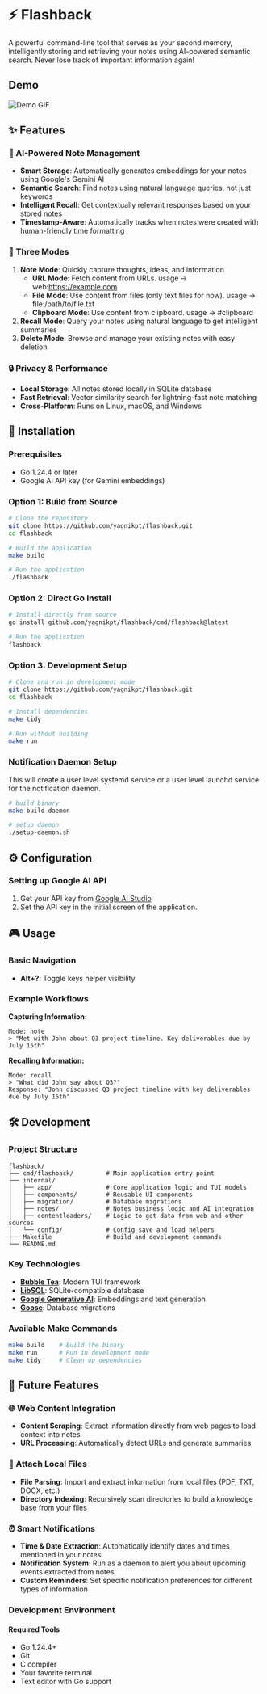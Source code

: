 # ⚡ Flashback

A powerful command-line tool that serves as your second memory, intelligently storing and retrieving your notes using AI-powered semantic search. Never lose track of important information again!

## Demo
![Demo GIF](demo.gif)

## ✨ Features

### 🧠 AI-Powered Note Management
- **Smart Storage**: Automatically generates embeddings for your notes using Google's Gemini AI
- **Semantic Search**: Find notes using natural language queries, not just keywords
- **Intelligent Recall**: Get contextually relevant responses based on your stored notes
- **Timestamp-Aware**: Automatically tracks when notes were created with human-friendly time formatting

### 🎯 Three Modes
1. **Note Mode**: Quickly capture thoughts, ideas, and information
    - **URL Mode**: Fetch content from URLs. usage -> web:https://example.com
    - **File Mode**: Use content from files (only text files for now). usage -> file:/path/to/file.txt
    - **Clipboard Mode**: Use content from clipboard. usage -> #clipboard
2. **Recall Mode**: Query your notes using natural language to get intelligent summaries
3. **Delete Mode**: Browse and manage your existing notes with easy deletion

### 🔒 Privacy & Performance
- **Local Storage**: All notes stored locally in SQLite database
- **Fast Retrieval**: Vector similarity search for lightning-fast note matching
- **Cross-Platform**: Runs on Linux, macOS, and Windows

## 🚀 Installation

### Prerequisites
- Go 1.24.4 or later
- Google AI API key (for Gemini embeddings)

### Option 1: Build from Source
```bash
# Clone the repository
git clone https://github.com/yagnikpt/flashback.git
cd flashback

# Build the application
make build

# Run the application
./flashback
```

### Option 2: Direct Go Install
```bash
# Install directly from source
go install github.com/yagnikpt/flashback/cmd/flashback@latest

# Run the application
flashback
```

### Option 3: Development Setup
```bash
# Clone and run in development mode
git clone https://github.com/yagnikpt/flashback.git
cd flashback

# Install dependencies
make tidy

# Run without building
make run
```

### Notification Daemon Setup
This will create a user level systemd service or a user level launchd service for the notification daemon.
```bash
# build binary
make build-daemon

# setup daemon
./setup-daemon.sh
```

## ⚙️ Configuration

### Setting up Google AI API
1. Get your API key from [Google AI Studio](https://aistudio.google.com/apikey)
2. Set the API key in the initial screen of the application.

## 🎮 Usage

### Basic Navigation
- **Alt+?**: Toggle keys helper visibility

### Example Workflows

**Capturing Information:**
```
Mode: note
> "Met with John about Q3 project timeline. Key deliverables due by July 15th"
```

**Recalling Information:**
```
Mode: recall
> "What did John say about Q3?"
Response: "John discussed Q3 project timeline with key deliverables due by July 15th"
```

## 🛠️ Development

### Project Structure
```
flashback/
├── cmd/flashback/         # Main application entry point
├── internal/
│   ├── app/               # Core application logic and TUI models
│   ├── components/        # Reusable UI components
│   ├── migration/         # Database migrations
│   ├── notes/             # Notes business logic and AI integration
│   ├── contentloaders/    # Logic to get data from web and other sources
│   └── config/            # Config save and load helpers
├── Makefile               # Build and development commands
└── README.md
```

### Key Technologies
- **[Bubble Tea](https://github.com/charmbracelet/bubbletea)**: Modern TUI framework
- **[LibSQL](https://github.com/tursodatabase/go-libsql)**: SQLite-compatible database
- **[Google Generative AI](https://pkg.go.dev/google.golang.org/genai)**: Embeddings and text generation
- **[Goose](https://github.com/pressly/goose)**: Database migrations

### Available Make Commands
```bash
make build    # Build the binary
make run      # Run in development mode
make tidy     # Clean up dependencies
```

## 🔮 Future Features

### 🌐 Web Content Integration
- **Content Scraping**: Extract information directly from web pages to load context into notes
- **URL Processing**: Automatically detect URLs and generate summaries

### 📁 Attach Local Files
- **File Parsing**: Import and extract information from local files (PDF, TXT, DOCX, etc.)
- **Directory Indexing**: Recursively scan directories to build a knowledge base from your files

### ⏰ Smart Notifications
- **Time & Date Extraction**: Automatically identify dates and times mentioned in your notes
- **Notification System**: Run as a daemon to alert you about upcoming events extracted from notes
- **Custom Reminders**: Set specific notification preferences for different types of information

### Development Environment

#### Required Tools
- Go 1.24.4+
- Git
- C compiler
- Your favorite terminal
- Text editor with Go support
